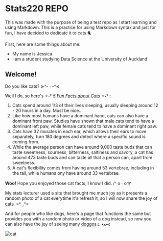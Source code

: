 # Stats220 REPO
This was made with the purpose of being a test repo as I start learning and using Markdown. This is a practice for using Markdown syntax and just for fun, I have decided to dedicate it to cats 🐈

First, here are some things about me:
- My name is Jessica 
- I am a student studying Data Science at the University of Auckland

## Welcome!
Do you like cats? ≽^- ˕ -^≼ 

Well I do, so here's ✧˖° <ins>*5 Fun Facts about Cats*</ins> ✧˖° :
1. Cats spend around 1/3 of their lives sleeping, usually sleeping around 12 - 20 hours in a day. Must be nice...
2. Like how most humans have a dominant hand, cats can also have a dominant front paw. Studies have shown that male cats tend to have a dominant left paw, while female cats tend to have a dominant right paw.
3. Cats have 32 muscles in each ear, which allows their ears to move separately, turn 180 degrees and detect where a specific sound is coming from.
4. While the average person can have around 9,000 taste buds that can taste sweetness, sourness, bitterness, saltiness and savory, a cat has around 473 taste buds and can taste all that a person can, apart from sweetness.
5. A cat's flexibility comes from having around 53 vertebrae, including in the tail, while humans ony have around 33 vertebrae.

**Woo!** 
Hope you enjoyed those cat facts, I know I did. /ᐠ o ˕ oマ 

My stats lecturer used a site that brought me much joy as it presents a random photo of a cat everytime it's refresh it, so I will now share the joy of [cats](https://cataas.com/cat). =^. ̫.^= 

And for people who like dogs, here's a page that functions the same but provides you with a random photo or video of a dog instead, so now you can also have the joy of seeing many [doggos](https://random.dog/).૮ •ﻌ•ა

![cat](https://i.pinimg.com/originals/98/68/96/98689664789a25ade8a6a501aa240137.jpg)
